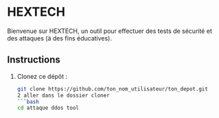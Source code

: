 # HEXTECH

Bienvenue sur HEXTECH, un outil pour effectuer des tests de sécurité et des attaques (à des fins éducatives).

## Instructions

1. Clonez ce dépôt :
   ```bash
   git clone https://github.com/ton_nom_utilisateur/ton_depot.git
   2 aller dans le dossier cloner
   ```bash
   cd attaque ddos tool
